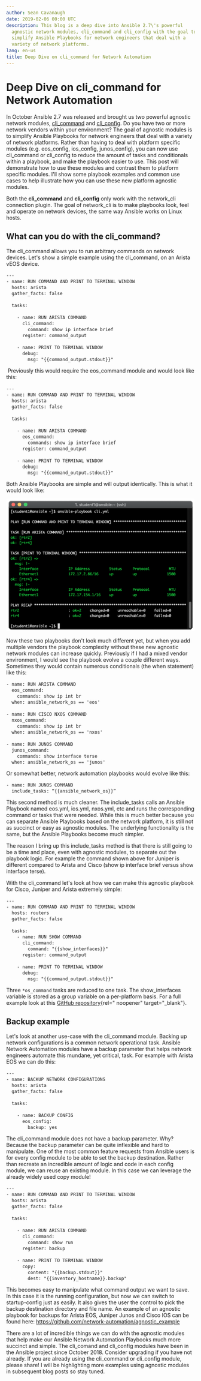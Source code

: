 ```yaml
---
author: Sean Cavanaugh
date: 2019-02-06 00:00 UTC
description: This blog is a deep dive into Ansible 2.7\'s powerful
  agnostic network modules, cli_command and cli_config with the goal to
  simplify Ansible Playbooks for network engineers that deal with a
  variety of network platforms.
lang: en-us
title: Deep Dive on cli_command for Network Automation
---
```


# Deep Dive on cli_command for Network Automation

In October Ansible 2.7 was released and brought us two powerful agnostic
network modules,
[cli_command](https://docs.ansible.com/ansible/latest/modules/cli_command_module.html)
and
[cli_config](https://docs.ansible.com/ansible/latest/modules/cli_config_module.html).
Do you have two or more network vendors within your environment? The
goal of agnostic modules is to simplify Ansible Playbooks for network
engineers that deal with a variety of network platforms. Rather than
having to deal with platform specific modules (e.g. eos_config,
ios_config, junos_config), you can now use cli_command or cli_config to
reduce the amount of tasks and conditionals within a playbook, and make
the playbook easier to use. This post will demonstrate how to use these
modules and contrast them to platform specific modules. I'll show some
playbook examples and common use cases to help illustrate how you can
use these new platform agnostic modules.

Both the **cli_command** and **cli_config** only work with the
network_cli connection plugin.
The goal of network_cli is to make playbooks look, feel and operate on
network devices, the same way Ansible works on Linux hosts.

## What can you do with the cli_command?

The cli_command allows you to run arbitrary commands on network devices.
Let's show a simple example using the cli_command, on an Arista vEOS
device.

    ---
    - name: RUN COMMAND AND PRINT TO TERMINAL WINDOW
      hosts: arista
      gather_facts: false

      tasks:

        - name: RUN ARISTA COMMAND
          cli_command:
            command: show ip interface brief
          register: command_output

        - name: PRINT TO TERMINAL WINDOW
          debug:
            msg: "{{command_output.stdout}}"

 Previously this would require the eos_command module and would look
like this:

    ---
    - name: RUN COMMAND AND PRINT TO TERMINAL WINDOW
      hosts: arista
      gather_facts: false

      tasks:

        - name: RUN ARISTA COMMAND
          eos_command:
            commands: show ip interface brief
          register: command_output

        - name: PRINT TO TERMINAL WINDOW
          debug:
            msg: "{{command_output.stdout}}"

Both Ansible Playbooks are simple and will output identically. This is
what it would look like:

![screenshot](/images/posts/archive/Ansible-Agnostic--Network-Automation-Screen.png)

Now these two playbooks don't look much different yet, but when you add
multiple vendors the playbook complexity without these new agnostic
network modules can increase quickly. Previously if I had a mixed vendor
environment, I would see the playbook evolve a couple different ways.
Sometimes they would contain numerous conditionals (the when statement)
like this:

    - name: RUN ARISTA COMMAND
      eos_command:
        commands: show ip int br
      when: ansible_network_os == 'eos'

    - name: RUN CISCO NXOS COMMAND
      nxos_command:
        commands: show ip int br
      when: ansible_network_os == 'nxos'

    - name: RUN JUNOS COMMAND
      junos_command:
        commands: show interface terse
      when: ansible_network_os == 'junos'

Or somewhat better, network automation playbooks would evolve like this:

    - name: RUN JUNOS COMMAND
      include_tasks: “{{ansible_network_os}}”

This second method is much cleaner. The include_tasks calls an Ansible
Playbook named eos.yml, ios.yml, nxos.yml, etc and runs the
corresponding command or tasks that were needed. While this is much
better because you can separate Ansible Playbooks based on the network
platform, it is still not as succinct or easy as agnostic modules. The
underlying functionality is the same, but the Ansible Playbooks become
much simpler.

The reason I bring up this include_tasks method is that there is still
going to be a time and place, even with agnostic modules, to separate
out the playbook logic. For example the command shown above for Juniper
is different compared to Arista and Cisco (show ip interface brief
versus show interface terse).

With the cli_command let's look at how we can make this agnostic
playbook for Cisco, Juniper and Arista extremely simple:

    ---
    - name: RUN COMMAND AND PRINT TO TERMINAL WINDOW
      hosts: routers
      gather_facts: false

      tasks:
        - name: RUN SHOW COMMAND
          cli_command:
            command: "{{show_interfaces}}"
          register: command_output

        - name: PRINT TO TERMINAL WINDOW
          debug:
            msg: "{{command_output.stdout}}"

Three `*os_command` tasks are reduced to one task. The show_interfaces
variable is stored as a group variable on a per-platform basis. For a
full example look at this [GitHub
repository](https://github.com/network-automation/agnostic_example){rel=" noopener"
target="_blank"}.

## Backup example

Let\'s look at another use-case with the cli_command module. Backing up
network configurations is a common network operational task. Ansible
Network Automation modules have a backup parameter that helps network
engineers automate this mundane, yet critical, task. For example with
Arista EOS we can do this:

    ---
    - name: BACKUP NETWORK CONFIGURATIONS
      hosts: arista
      gather_facts: false

      tasks:

        - name: BACKUP CONFIG
          eos_config:
            backup: yes

The cli_command module does not have a backup parameter. Why? Because
the backup parameter can be quite inflexible and hard to manipulate. One
of the most common feature requests from Ansible users is for every
config module to be able to set the backup destination. Rather than
recreate an incredible amount of logic and code in each config module,
we can reuse an existing module. In this case we can leverage the
already widely used copy module!

    ---
    - name: RUN COMMAND AND PRINT TO TERMINAL WINDOW
      hosts: arista
      gather_facts: false

      tasks:

        - name: RUN ARISTA COMMAND
          cli_command:
            command: show run
          register: backup

        - name: PRINT TO TERMINAL WINDOW
          copy:
            content: "{{backup.stdout}}"
            dest: "{{inventory_hostname}}.backup"

This becomes easy to manipulate what command output we want to save. In
this case it is the running configuration, but now we can switch to
startup-config just as easily. It also gives the user the control to
pick the backup destination directory and file name. An example of an
agnostic playbook for backups for Arista EOS, Juniper Junos and Cisco
IOS can be found here:
<https://github.com/network-automation/agnostic_example>

There are a lot of incredible things we can do with the agnostic modules
that help make our Ansible Network Automation Playbooks much more
succinct and simple. The cli_comand and cli_config modules have been in
the Ansible project since October 2018. Consider upgrading if you have
not already. If you are already using the cli_command or cli_config
module, please share! I will be highlighting more examples using
agnostic modules in subsequent blog posts so stay tuned.
